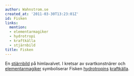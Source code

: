 ```yaml
---
author: Wahnstrom.se
created_at: '2011-03-30T13:23:01Z'
id: Fisken
links:
  mention:
  - elementarmagiker
  - hydrotropi
  - kraftkälla
  - stjärnbild
title: Fisken
---
```


En [stjärnbild] på himlavalvet. I kretsar av svartkonstnärer och [elementarmagiker] symboliserar
Fisken [hydrotropins][] [kraftkälla].

  [stjärnbild]: stjärnbild
  [elementarmagiker]: elementarmagiker
  [hydrotropins]: hydrotropi
  [kraftkälla]: kraftkälla
